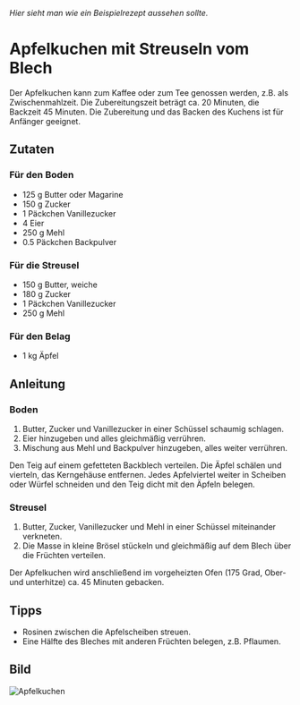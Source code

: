 *Hier sieht man wie ein Beispielrezept aussehen sollte.*

# Apfelkuchen mit Streuseln vom Blech

Der Apfelkuchen kann zum Kaffee oder zum Tee genossen werden, z.B. als Zwischenmahlzeit.
Die Zubereitungszeit beträgt ca. 20 Minuten, die Backzeit 45 Minuten.
Die Zubereitung und das Backen des Kuchens ist für Anfänger geeignet.

## Zutaten

### Für den Boden
* 125 g Butter oder Magarine
* 150 g Zucker
* 1 Päckchen Vanillezucker
* 4 Eier
* 250 g Mehl
* 0.5 Päckchen Backpulver

### Für die Streusel
* 150 g Butter, weiche
* 180 g Zucker
* 1 Päckchen Vanillezucker
* 250 g Mehl

### Für den Belag
* 1 kg Äpfel
 

## Anleitung


### Boden
1. Butter, Zucker und Vanillezucker in einer Schüssel schaumig schlagen.
2. Eier hinzugeben und alles gleichmäßig verrühren.
3. Mischung aus Mehl und Backpulver hinzugeben, alles weiter verrühren.

Den Teig auf einem gefetteten Backblech verteilen.
Die Äpfel schälen und vierteln, das Kerngehäuse entfernen.
Jedes Apfelviertel weiter in Scheiben oder Würfel schneiden und den Teig dicht mit den Äpfeln belegen.

### Streusel
1. Butter, Zucker, Vanillezucker und Mehl in einer Schüssel miteinander verkneten.
2. Die Masse in kleine Brösel stückeln und gleichmäßig auf dem Blech über die Früchten verteilen.

Der Apfelkuchen wird anschließend im vorgeheizten Ofen (175 Grad, Ober- und unterhitze) ca. 45 Minuten gebacken.

## Tipps

* Rosinen zwischen die Apfelscheiben streuen.
* Eine Hälfte des Bleches mit anderen Früchten belegen, z.B. Pflaumen.

## Bild

![Apfelkuchen](/Apfelkuchen.png)
